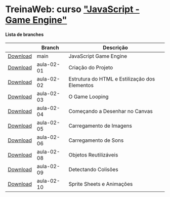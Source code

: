 
# TreinaWeb: curso ["JavaScript - Game Engine"](https://www.treinaweb.com.br/curso/)



#### Lista de branches
|  | Branch | Descrição |
| ------ | ------ |  ------ | 
[Download](https://github.com/treinaweb/treinaweb-javascript-game-engine/archive/main.zip)    |  main     | JavaScript Game Engine |
[Download](https://github.com/treinaweb/treinaweb-javascript-game-engine/archive/aula-02-01.zip)    |  aula-02-01     | Criação do Projeto |
[Download](https://github.com/treinaweb/treinaweb-javascript-game-engine/archive/aula-02-02.zip)    |  aula-02-02     | Estrutura do HTML e Estilização dos Elementos |
[Download](https://github.com/treinaweb/treinaweb-javascript-game-engine/archive/aula-02-03.zip)    |  aula-02-03     | O Game Looping |
[Download](https://github.com/treinaweb/treinaweb-javascript-game-engine/archive/aula-02-04.zip)    |  aula-02-04     | Começando a Desenhar no Canvas |
[Download](https://github.com/treinaweb/treinaweb-javascript-game-engine/archive/aula-02-05.zip)    |  aula-02-05     | Carregamento de Imagens |
[Download](https://github.com/treinaweb/treinaweb-javascript-game-engine/archive/aula-02-06.zip)    |  aula-02-06     | Carregamento de Sons |
[Download](https://github.com/treinaweb/treinaweb-javascript-game-engine/archive/aula-02-08.zip)    |  aula-02-08     | Objetos Reutilizáveis |
[Download](https://github.com/treinaweb/treinaweb-javascript-game-engine/archive/aula-02-09.zip)    |  aula-02-09     | Detectando Colisões |
[Download](https://github.com/treinaweb/treinaweb-javascript-game-engine/archive/aula-02-10.zip)    |  aula-02-10     | Sprite Sheets e Animações |
